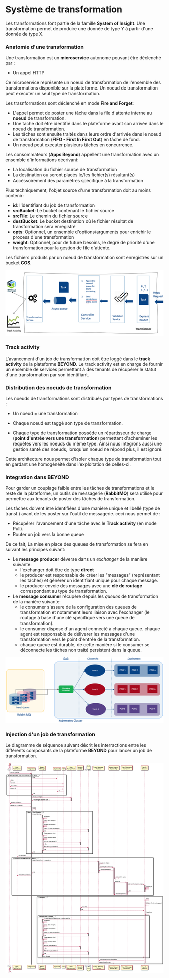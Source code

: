 # Système de transformation

Les transformations font partie de la famille **System of Insight**. Une transformation permet de produire une donnée de type Y à partir d'une donnée de type X. 

### Anatomie d'une transformation

Une transformation est un **microservice** autonome pouvant être déclenché par : 
 
  * Un appel HTTP

Ce microservice représente un noeud de transformation de l'ensemble des transformations disponible sur la plateforme.
Un noeud de transformation peut executer un seul type de transformation.

Les trasnformations sont déclenché en mode **Fire and Forget**: 
  - L'appel permet de poster une tâche dans la file d'attente interne au **noeud** de transformation.
  - Une tache doit être identifié dans le plateforme avant son arrivée dans le noeud de transformation.
  - Les tâches sont ensuite traités dans leurs ordre d'arrivée dans le noeud de transformation (**FIFO - First In First Out**) en tâche de fond. 
  - Un noeud peut executer plusieurs tâches en concurrence.  

Les consommateurs (**Apps Beyond**) appellent une transformation avec un ensemble d'informations décrivant: 

  * La localisation du fichier source de transformation
  * La destination ou seront placés le/les fichier(s) résultant(s)
  * Accéssoirement des paramétres spécifique à la transformation

Plus techniquement, l'objet source d'une transformation doit au moins contenir:   

  - **id**: l'identifiant du job de transformation
  - **srcBucket**: Le bucket contenant le fichier source
  - **srcFile**: Le chemin du fichier source
  - **destBucket**: Le bucket destination où le fichier résultat de transformation sera enregistré
  - **opts**: Optionnel, un ensemble d'options/arguments pour enrichir le process d'une transformation 
  - **weight**: Optionnel, pour de future besoins, le degré de priorité d'une transformation pour la gestion de file d'attente.

Les fichiers produits par un noeud de transformation sont enregistrés sur un bucket **COS**.

![Architecture : vue d'ensemble](./images/0510.TransfComponentOverview.png)

### Track activity

L'avancement d'un job de transformation doit être loggé dans le **track activity** de la plateforme **BEYOND**.
Le track activity est en charge de fournir un ensemble de services permettant à des tenants de récupérer le statut d'une transformation par son identifiant.


### Distribution des noeuds de transformation

Les noeuds de transformations sont distribués par types de transformations :

  * Un noeud = une transformation

  * Chaque noeud est taggé son type de transformation.

  * Chaque type de transformation posséde un répartisseur de charge (**point d'entrée vers une transformation**) permettant d'acheminer les requêtes vers les noeuds du même type. Ainsi nous intégrons aussi une gestion santé des noeuds, lorsqu'un noeud ne répond plus, il est ignoré.

 Cette architecture nous permet d'isoler chaque type de transformation tout en gardant une homogénéité dans l'exploitation de celles-ci. 

### Integration dans BEYOND

Pour garder un couplage faible entre les tâches de transformations et le reste de la plateforme, un outils de messagerie (**RabbitMQ**) sera utilisé pour permettre aux tenants de poster des tâches de transformation. 

Les tâches doivent être identifiées d'une manière unique et libellé (type de transf.) avant de les poster sur l'outil de messagerie. ceci nous permet de :

  - Récupérer l'avancement d'une tâche avec le **Track activity** (en mode Pull).
  - Router un job vers la bonne queue

De ce fait, La mise en place des queues de transformation se fera en suivant les principes suivant:

  - Le **message producer** déverse dans un *exchanger* de la manière suivante: 
    - l'exchanger doit être de type **direct**
    - le producer est responsable de créer les "messages" (représentant les tâches) et générer un identifiant unique pour chaque message.
    - le producer envoie des messages avec une **clé de routage** correspondant au type de transformation.
  - Le **message consumer** récupére depuis les *queues* de transformation de la maniére suivante:
    - le consumer s'assure de la configuration des queues de transformation et notamment leurs liaison avec l'exchanger (le routage à base d'une clé spécifique vers une queue de transformation).  
    - le consumer dispose d'un agent connecté à chaque queue. chaque agent est responsable de déliverer les messages d'une transformation vers le point d'entrée de la transformation.
    - chaque queue est durable, de cette maniére si le consumer se déconnecte les tâches non traité persistent dans la queue.

![Architecture : vue d'ensemble](./images/0511.TransfFlowChart.png)

### Injection d'un job de transformation 

Le diagramme de séquence suivant décrit les interractions entre les différents composants de la plateforme **BEYOND** pour lancer un job de transformation.

![Architecture : vue d'ensemble](./images/DiagramLibrary/0510.SeqIngestTransformationJob.png)

